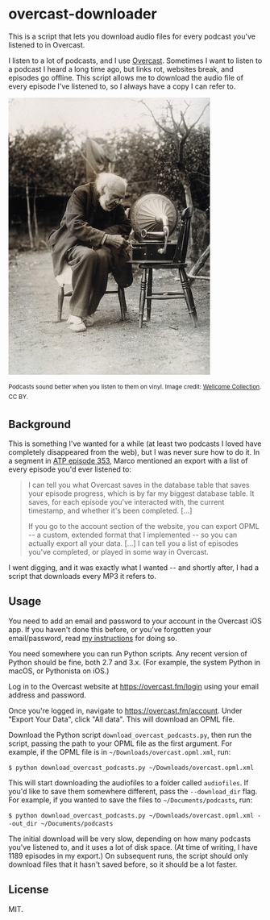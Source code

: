 # overcast-downloader

This is a script that lets you download audio files for every podcast you've listened to in Overcast.

I listen to a lot of podcasts, and I use [Overcast].
Sometimes I want to listen to a podcast I heard a long time ago, but links rot, websites break, and episodes go offline.
This script allows me to download the audio file of every episode I've listened to, so I always have a copy I can refer to.

[Overcast]: https://overcast.fm/

![An old man sitting on a chair outdoors, listening to a record player.](record_player.jpg)

<sup>
  Podcasts sound better when you listen to them on vinyl.
  Image credit: <a href="https://wellcomecollection.org/works/n7cthawx">Wellcome Collection</a>. CC BY.
</sup>



## Background

This is something I've wanted for a while (at least two podcasts I loved have completely disappeared from the web), but I was never sure how to do it.
In a segment in [ATP episode 353][atp353], Marco mentioned an export with a list of every episode you'd ever listened to:

> I can tell you what Overcast saves in the database table that saves your episode progress, which is by far my biggest database table.
> It saves, for each episode you've interacted with, the current timestamp, and whether it's been completed. […]
>
> If you go to the account section of the website, you can export OPML -- a custom, extended format that I implemented -- so you can actually export all your data. […]
> I can tell you a list of episodes you've completed, or played in some way in Overcast.

I went digging, and it was exactly what I wanted -- and shortly after, I had a script that downloads every MP3 it refers to.

[atp353]: https://overcast.fm/+R7DWLpsnY/1:40:21



## Usage

You need to add an email and password to your account in the Overcast iOS app.
If you haven't done this before, or you've forgotten your email/password, read [my instructions](add_email_password) for doing so.

You need somewhere you can run Python scripts.
Any recent version of Python should be fine, both 2.7 and 3.x.
(For example, the system Python in macOS, or Pythonista on iOS.)

Log in to the Overcast website at <https://overcast.fm/login> using your email address and password.

Once you're logged in, navigate to <https://overcast.fm/account>.
Under "Export Your Data", click "All data".
This will download an OPML file.

Download the Python script `download_overcast_podcasts.py`, then run the script, passing the path to your OPML file as the first argument.
For example, if the OPML file is in `~/Downloads/overcast.opml.xml`, run:

```console
$ python download_overcast_podcasts.py ~/Downloads/overcast.opml.xml
```

This will start downloading the audiofiles to a folder called `audiofiles`.
If you'd like to save them somewhere different, pass the `--download_dir` flag.
For example, if you wanted to save the files to `~/Documents/podcasts`, run:

```console
$ python download_overcast_podcasts.py ~/Downloads/overcast.opml.xml --out_dir ~/Documents/podcasts
```

The initial download will be very slow, depending on how many podcasts you've listened to, and it uses a lot of disk space.
(At time of writing, I have 1189 episodes in my export.)
On subsequent runs, the script should only download files that it hasn't saved before, so it should be a lot faster.



## License

MIT.
